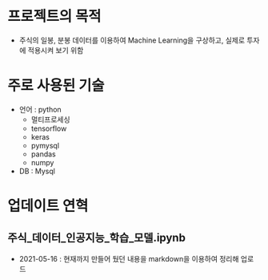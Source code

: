 # 프로젝트의 목적
* 주식의 일봉, 분봉 데이터를 이용하여 Machine Learning을 구상하고, 실제로 투자에 적용시켜 보기 위함

# 주로 사용된 기술
* 언어 : python
  * 멀티프로세싱
  * tensorflow
  * keras
  * pymysql
  * pandas
  * numpy
* DB : Mysql

# 업데이트 연혁

## 주식_데이터_인공지능_학습_모델.ipynb
* 2021-05-16 : 현재까지 만들어 뒀던 내용을 markdown을 이용하여 정리해 업로드
